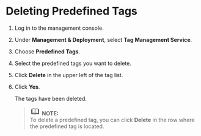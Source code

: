 # Deleting Predefined Tags<a name="EN-US_TOPIC_0141727084"></a>

1.  Log in to the management console.
2.  Under  **Management & Deployment**, select  **Tag Management Service**.
3.  Choose  **Predefined Tags**.
4.  Select the predefined tags you want to delete.
5.  Click  **Delete**  in the upper left of the tag list.
6.  Click  **Yes**.

    The tags have been deleted.

    >![](public_sys-resources/icon-note.gif) **NOTE:**   
    >To delete a predefined tag, you can click  **Delete**  in the row where the predefined tag is located.  


